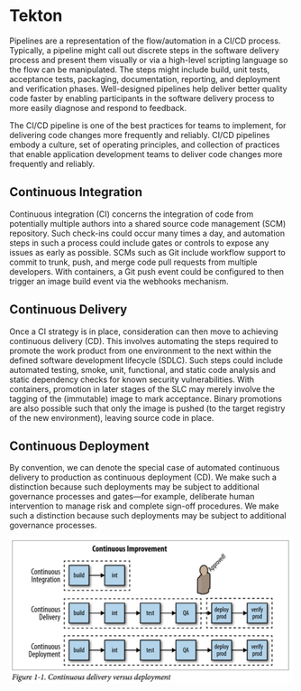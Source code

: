 # Tekton

Pipelines are a representation of the flow/automation in a CI/CD process. Typically, a pipeline might call out discrete steps in the software delivery process and present them visually or via a high-level scripting language so the flow can be manipulated. The steps might include build, unit tests, acceptance tests, packaging, documentation, reporting, and deployment and verification phases. Well-designed pipelines help deliver better quality code faster by enabling participants in the software delivery process to more easily diagnose and respond to feedback.

The CI/CD pipeline is one of the best practices for teams to implement, for delivering code changes more frequently and reliably. CI/CD pipelines embody a culture, set of operating principles, and collection of practices that enable application development teams to deliver code changes more frequently and reliably.

## Continuous Integration

Continuous integration (CI) concerns the integration of code from potentially multiple authors into a shared source code management (SCM) repository. Such check-ins could occur many times a day, and automation steps in such a process could include gates or controls to expose any issues as early as possible. SCMs such as Git include workflow support to commit to trunk, push, and merge code pull requests from multiple developers. With containers, a Git push event could be configured to then trigger an image build event via the webhooks mechanism.

## Continuous Delivery

Once a CI strategy is in place, consideration can then move to achieving continuous delivery (CD). This involves automating the steps required to promote the work product from one environment to the next within the defined software development lifecycle (SDLC). Such steps could include automated testing, smoke, unit, functional, and static code analysis and static dependency checks for known security vulnerabilities. With containers, promotion in later stages of the SLC may merely involve the tagging of the (immutable) image to mark acceptance. Binary promotions are also possible such that only the image is pushed (to the target registry of the new environment), leaving source code in place.

## Continuous Deployment

By convention, we can denote the special case of automated continuous delivery to production as continuous deployment (CD). We make such a distinction because such deployments may be subject to additional governance processes and gates—for example, deliberate human intervention to manage risk and complete sign-off procedures. We make such a distinction because such deployments may be subject to additional governance processes.

![Continuous Integration vs Continuous Delivery vs Continuous Deployment](./images/CI-CD-CD.png)
